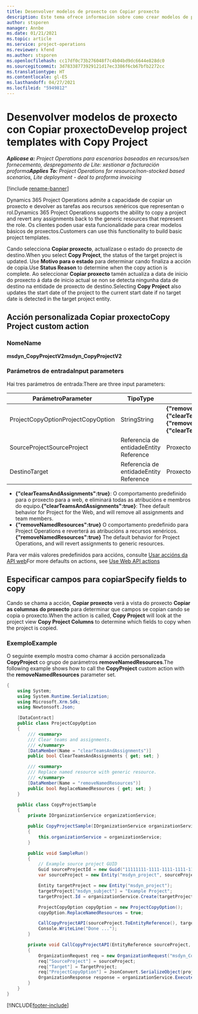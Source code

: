 ```yaml
---
title: Desenvolver modelos de proxecto con Copiar proxecto
description: Este tema ofrece información sobre como crear modelos de proxecto usando a acción personalizada Copiar proxecto.
author: stsporen
manager: Annbe
ms.date: 01/21/2021
ms.topic: article
ms.service: project-operations
ms.reviewer: kfend
ms.author: stsporen
ms.openlocfilehash: cc17df0c73b276048f7c4b04bd9dc6644e828dc0
ms.sourcegitcommit: 3d78338773929121d17ec3386f6cb67bfb2272cc
ms.translationtype: HT
ms.contentlocale: gl-ES
ms.lasthandoff: 04/27/2021
ms.locfileid: "5949812"
---
```

# <a name="develop-project-templates-with-copy-project"></a><span data-ttu-id="f2cc1-103">Desenvolver modelos de proxecto con Copiar proxecto</span><span class="sxs-lookup"><span data-stu-id="f2cc1-103">Develop project templates with Copy Project</span></span>

<span data-ttu-id="f2cc1-104">_**Aplícase a:** Project Operations para escenarios baseados en recursos/sen fornecemento, despregamento de Lite: xestionar a facturación proforma_</span><span class="sxs-lookup"><span data-stu-id="f2cc1-104">_**Applies To:** Project Operations for resource/non-stocked based scenarios, Lite deployment - deal to proforma invoicing_</span></span>

[!include [rename-banner](~/includes/cc-data-platform-banner.md)]

<span data-ttu-id="f2cc1-105">Dynamics 365 Project Operations admite a capacidade de copiar un proxecto e devolver as tarefas aos recursos xenéricos que representan o rol.</span><span class="sxs-lookup"><span data-stu-id="f2cc1-105">Dynamics 365 Project Operations supports the ability to copy a project and revert any assignments back to the generic resources that represent the role.</span></span> <span data-ttu-id="f2cc1-106">Os clientes poden usar esta funcionalidade para crear modelos básicos de proxectos.</span><span class="sxs-lookup"><span data-stu-id="f2cc1-106">Customers can use this functionality to build basic project templates.</span></span>

<span data-ttu-id="f2cc1-107">Cando selecciona **Copiar proxecto**, actualízase o estado do proxecto de destino.</span><span class="sxs-lookup"><span data-stu-id="f2cc1-107">When you select **Copy Project**, the status of the target project is updated.</span></span> <span data-ttu-id="f2cc1-108">Use **Motivo para o estado** para determinar cando finaliza a acción de copia.</span><span class="sxs-lookup"><span data-stu-id="f2cc1-108">Use **Status Reason** to determine when the copy action is complete.</span></span> <span data-ttu-id="f2cc1-109">Ao seleccionar **Copiar proxecto** tamén actualiza a data de inicio do proxecto á data de inicio actual se non se detecta ningunha data de destino na entidade de proxecto de destino.</span><span class="sxs-lookup"><span data-stu-id="f2cc1-109">Selecting **Copy Project** also updates the start date of the project to the current start date if no target date is detected in the target project entity.</span></span>

## <a name="copy-project-custom-action"></a><span data-ttu-id="f2cc1-110">Acción personalizada Copiar proxecto</span><span class="sxs-lookup"><span data-stu-id="f2cc1-110">Copy Project custom action</span></span> 

### <a name="name"></a><span data-ttu-id="f2cc1-111">Nome</span><span class="sxs-lookup"><span data-stu-id="f2cc1-111">Name</span></span> 

<span data-ttu-id="f2cc1-112">**msdyn_CopyProjectV2**</span><span class="sxs-lookup"><span data-stu-id="f2cc1-112">**msdyn_CopyProjectV2**</span></span>

### <a name="input-parameters"></a><span data-ttu-id="f2cc1-113">Parámetros de entrada</span><span class="sxs-lookup"><span data-stu-id="f2cc1-113">Input parameters</span></span>
<span data-ttu-id="f2cc1-114">Hai tres parámetros de entrada:</span><span class="sxs-lookup"><span data-stu-id="f2cc1-114">There are three input parameters:</span></span>

| <span data-ttu-id="f2cc1-115">Parámetro</span><span class="sxs-lookup"><span data-stu-id="f2cc1-115">Parameter</span></span>          | <span data-ttu-id="f2cc1-116">Tipo</span><span class="sxs-lookup"><span data-stu-id="f2cc1-116">Type</span></span>   | <span data-ttu-id="f2cc1-117">Valores</span><span class="sxs-lookup"><span data-stu-id="f2cc1-117">Values</span></span>                                                   | 
|--------------------|--------|----------------------------------------------------------|
| <span data-ttu-id="f2cc1-118">ProjectCopyOption</span><span class="sxs-lookup"><span data-stu-id="f2cc1-118">ProjectCopyOption</span></span>  | <span data-ttu-id="f2cc1-119">String</span><span class="sxs-lookup"><span data-stu-id="f2cc1-119">String</span></span> | <span data-ttu-id="f2cc1-120">**{"removeNamedResources":true}** ou **{"clearTeamsAndAssignments":true}**</span><span class="sxs-lookup"><span data-stu-id="f2cc1-120">**{"removeNamedResources":true}** or **{"clearTeamsAndAssignments":true}**</span></span> |
| <span data-ttu-id="f2cc1-121">SourceProject</span><span class="sxs-lookup"><span data-stu-id="f2cc1-121">SourceProject</span></span>      | <span data-ttu-id="f2cc1-122">Referencia de entidade</span><span class="sxs-lookup"><span data-stu-id="f2cc1-122">Entity Reference</span></span> | <span data-ttu-id="f2cc1-123">Proxecto de orixe</span><span class="sxs-lookup"><span data-stu-id="f2cc1-123">Source Project</span></span> |
| <span data-ttu-id="f2cc1-124">Destino</span><span class="sxs-lookup"><span data-stu-id="f2cc1-124">Target</span></span>             | <span data-ttu-id="f2cc1-125">Referencia de entidade</span><span class="sxs-lookup"><span data-stu-id="f2cc1-125">Entity Reference</span></span> | <span data-ttu-id="f2cc1-126">Proxecto de destino</span><span class="sxs-lookup"><span data-stu-id="f2cc1-126">Target Project</span></span> |


- <span data-ttu-id="f2cc1-127">**{"clearTeamsAndAssignments":true}**: O comportamento predefinido para o proxecto para a web, e eliminará todas as atribucións e membros do equipo.</span><span class="sxs-lookup"><span data-stu-id="f2cc1-127">**{"clearTeamsAndAssignments":true}**: Thee default behavior for Project for the Web, and will remove all assignments and team members.</span></span>
- <span data-ttu-id="f2cc1-128">**{"removeNamedResources":true}** O comportamento predefinido para Project Operations e reverterá as atribucións a recursos xenéricos.</span><span class="sxs-lookup"><span data-stu-id="f2cc1-128">**{"removeNamedResources":true}** The default behavior for Project Operations, and will revert assignments to generic resources.</span></span>

<span data-ttu-id="f2cc1-129">Para ver máis valores predefinidos para accións, consulte [Usar accións da API web](/powerapps/developer/common-data-service/webapi/use-web-api-actions)</span><span class="sxs-lookup"><span data-stu-id="f2cc1-129">For more defaults on actions, see [Use Web API actions](/powerapps/developer/common-data-service/webapi/use-web-api-actions)</span></span>

## <a name="specify-fields-to-copy"></a><span data-ttu-id="f2cc1-130">Especificar campos para copiar</span><span class="sxs-lookup"><span data-stu-id="f2cc1-130">Specify fields to copy</span></span> 
<span data-ttu-id="f2cc1-131">Cando se chama a acción, **Copiar proxecto** verá a vista do proxecto **Copiar as columnas do proxecto** para determinar que campos se copian cando se copia o proxecto.</span><span class="sxs-lookup"><span data-stu-id="f2cc1-131">When the action is called, **Copy Project** will look at the project view **Copy Project Columns** to determine which fields to copy when the project is copied.</span></span>


### <a name="example"></a><span data-ttu-id="f2cc1-132">Exemplo</span><span class="sxs-lookup"><span data-stu-id="f2cc1-132">Example</span></span>
<span data-ttu-id="f2cc1-133">O seguinte exemplo mostra como chamar á acción personalizada **CopyProject** co grupo de parámetros **removeNamedResources**.</span><span class="sxs-lookup"><span data-stu-id="f2cc1-133">The following example shows how to call the **CopyProject** custom action with the **removeNamedResources** parameter set.</span></span>
```C#
{
    using System;
    using System.Runtime.Serialization;
    using Microsoft.Xrm.Sdk;
    using Newtonsoft.Json;

    [DataContract]
    public class ProjectCopyOption
    {
        /// <summary>
        /// Clear teams and assignments.
        /// </summary>
        [DataMember(Name = "clearTeamsAndAssignments")]
        public bool ClearTeamsAndAssignments { get; set; }

        /// <summary>
        /// Replace named resource with generic resource.
        /// </summary>
        [DataMember(Name = "removeNamedResources")]
        public bool ReplaceNamedResources { get; set; }
    }

    public class CopyProjectSample
    {
        private IOrganizationService organizationService;

        public CopyProjectSample(IOrganizationService organizationService)
        {
            this.organizationService = organizationService;
        }

        public void SampleRun()
        {
            // Example source project GUID
            Guid sourceProjectId = new Guid("11111111-1111-1111-1111-111111111111");
            var sourceProject = new Entity("msdyn_project", sourceProjectId);

            Entity targetProject = new Entity("msdyn_project");
            targetProject["msdyn_subject"] = "Example Project";
            targetProject.Id = organizationService.Create(targetProject);

            ProjectCopyOption copyOption = new ProjectCopyOption();
            copyOption.ReplaceNamedResources = true;

            CallCopyProjectAPI(sourceProject.ToEntityReference(), targetProject.ToEntityReference(), copyOption);
            Console.WriteLine("Done ...");
        }

        private void CallCopyProjectAPI(EntityReference sourceProject, EntityReference TargetProject, ProjectCopyOption projectCopyOption)
        {
            OrganizationRequest req = new OrganizationRequest("msdyn_CopyProjectV2");
            req["SourceProject"] = sourceProject;
            req["Target"] = TargetProject;
            req["ProjectCopyOption"] = JsonConvert.SerializeObject(projectCopyOption);
            OrganizationResponse response = organizationService.Execute(req);
        }
    }
}
```


[!INCLUDE[footer-include](../includes/footer-banner.md)]